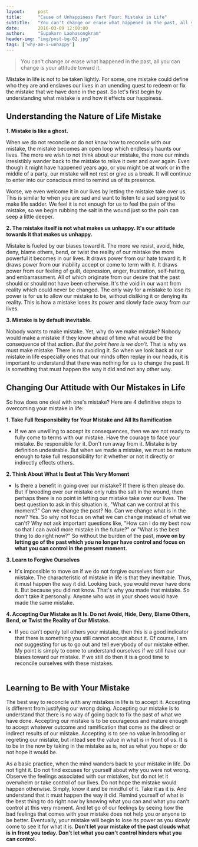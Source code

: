 ```yaml
---
layout:     post
title:      "Cause of Unhappiness Part Four: Mistake in Life"
subtitle:   "You can't change or erase what happened in the past, all you can change is your attitude toward it."
date:       2016-03-09 12:00:00
author:     "Supakorn Laohasongkram"
header-img: "img/post-bg-02.jpg"
tags: ['why-am-i-unhappy']
---
```


<blockquote>You can't change or erase what happened in the past, all you can change is your attitude toward it.</blockquote>

Mistake in life is not to be taken lightly. For some, one mistake could define who they are and enslaves our lives in an unending quest to redeem or fix the mistake that we have done in the past. So let's first begin by understanding what mistake is and how it effects our happiness.

<h2>Understanding the Nature of Life Mistake</h2>

<strong>1. Mistake is like a ghost.</strong><br>

When we do not reconcile or do not know how to reconcile with our mistake, the mistake becomes an open loop which endlessly haunts our lives. The more we wish to not think about our mistake, the more our minds irresistibly wander back to the mistake to relive it over and over again. Even though it might have happened years ago, or you might be at work or in the middle of a party, our mistake will not rest or give us a break. It will continue to enter into our conscious mind to remind us of its presence. 

Worse, we even welcome it in our lives by letting the mistake take over us. This is similar to when you are sad and want to listen to a sad song just to make life sadder. We feel it is not enough for us to feel the pain of the mistake, so we begin rubbing the salt in the wound just so the pain can seep a little deeper.

<strong>2. The mistake itself is not what makes us unhappy. It's our attitude towards it that makes us unhappy.</strong><br>

Mistake is fueled by our biases toward it. The more we resist, avoid, hide, deny, blame others, bend, or twist the reality of our mistake the more powerful it becomes in our lives. It draws power from our hate toward it. It draws power from our inability accept or come to term with it. It draws power from our feeling of guilt, depression, anger, frustration, self-hating, and embarrassment. All of which originate from our desire that the past should or should not have been otherwise. It's the void in our want from reality which could never be changed. The only way for a mistake to lose its power is for us to allow our mistake to be, without disliking it or denying its reality. This is how a mistake loses its power and slowly fade away from our lives.

<strong>3. Mistake is by default inevitable.</strong>

Nobody wants to make mistake. Yet, why do we make mistake? Nobody would make a mistake if they know ahead of time what would be the consequence of that action. <em>But the point here is we don't.</em> That is why we must make mistake. There is no avoiding it. So when we look back at our mistake in life especially ones that our minds often replay in our heads, it is important to understand that there was nothing for us to change the past. It is something that must happen the way it did and not any other way.

<h2>Changing Our Attitude with Our Mistakes in Life</h2>

So how does one deal with one's mistake? Here are 4 definitive steps to overcoming your mistake in life:

<strong>1. Take Full Responsibility for Your Mistake and All Its Ramification</strong>

<ul>
	<li>
		If we are unwilling to accept its consequences, then we are not ready to fully come to terms with our mistake. Have the courage to face your mistake. Be responsible for it. Don't run away from it. Mistake is by definition undesirable. But when we made a mistake, we must be mature enough to take full responsibility for it whether or not it directly or indirectly effects others. 
	</li>
</ul>

<strong>2. Think About What Is Best at This Very Moment</strong>

<ul>
	<li>
		Is there a benefit in going over our mistake? If there is then please do. But if brooding over our mistake only rubs the salt in the wound, then perhaps there is no point in letting our mistake take over our lives. The best question to ask in this situation is, "What can we control at this moment?" Can we change the past? No. Can we change what is in the now? Yes. So why not focus on what we can change instead of what we can't? Why not ask important questions like, "How can I do my best now so that I can avoid more mistake in the future?" or "What is the best thing to do right now?" So without the burden of the past, <strong>move on by letting go of the past which you no longer have control and focus on what you can control in the present moment.</strong>
	</li>
</ul>

<strong>3. Learn to Forgive Ourselves</strong>

<ul>
	<li>
		It's impossible to move on if we do not forgive ourselves from our mistake. The characteristic of mistake in life is that they inevitable. Thus, it must happen the way it did. Looking back, you would never have done it. But because you did not know. That's why you made that mistake. So don't take it personally. Anyone who was in your shoes would have made the same mistake. 
	</li>
</ul>

<strong>4. Accepting Our Mistake as It Is. Do not Avoid, Hide, Deny, Blame Others, Bend, or Twist the Reality of Our Mistake.</strong>

<ul><li>
		If you can't openly tell others your mistake, then this is a good indicator that there is something you still cannot accept about it. Of course, I am <em>not</em> suggesting for us to go out and tell everybody of our mistake either. My point is simply to come to understand ourselves if we still have our biases toward our mistake. If we still do then it is a good time to reconcile ourselves with these mistakes.<br><br>
</li></ul>

<h2>Learning to Be with Your Mistake</h2>

The best way to reconcile with any mistakes in life is to accept it. Accepting is different from justifying our wrong doing. Accepting our mistake is to understand that there is no way of going back to fix the past of what we have done. Accepting our mistake is to be courageous and mature enough to accept whatever outcome and ramification that come as the direct or indirect results of our mistake. Accepting is to see no value in brooding or regreting our mistake, but intead see the value in what is in front of us. It is to be in the now by taking in the mistake as is, not as what you hope or do not hope it would be.

As a basic practice, when the mind wanders back to your mistake in life. Do not fight it. Do not find excuses for yourself about why you were not wrong. Observe the feelings associated with our mistakes, but do not let it overwhelm or take control of our lives. Do not hope the mistake would happen otherwise. Simply, know it and be mindful of it. Take it as it is. And understand that it must happen the way it did. Remind yourself of what is the best thing to do right now by knowing what you can and what you can't control at this very moment. And let go of our feelings by seeing how the bad feelings that comes with your mistake does not help you or anyone to be better. Eventually, your mistake will begin to lose its power as you slowly come to see it for what it is. <strong>Don't let your mistake of the past clouds what is in front you today. Don't let what you can't control hinders what you can control.</strong> 